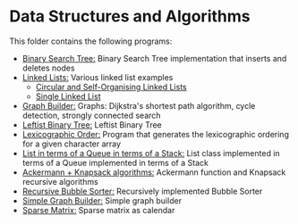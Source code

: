 # Data Structures and Algorithms

This folder contains the following programs:

* [Binary Search Tree:](https://github.com/Carla-de-Beer/Java/tree/master/Data%20Structures%20and%20Algorithms/Binary%20Search%20Tree) Binary Search Tree implementation that inserts and deletes nodes
* [Linked Lists:](https://github.com/Carla-de-Beer/Java/tree/master/Data%20Structures%20and%20Algorithms/Linked%20Lists) Various linked list examples
  * [Circular and Self-Organising Linked Lists](https://github.com/Carla-de-Beer/Java/tree/master/Data%20Structures%20and%20Algorithms/Linked%20Lists/Circular%20and%20Self-Organising%20Linked%20Lists)
  * [Single Linked List](https://github.com/Carla-de-Beer/Java/tree/master/Data%20Structures%20and%20Algorithms/Linked%20Lists/Single%20Linked%20List)
* [Graph Builder:](https://github.com/Carla-de-Beer/Java/tree/master/Data%20Structures%20and%20Algorithms/Graph%20Builder%20-%20Dijkstra%2C%20cycle%20detection%2C%20strongly%20connected%20search) Graphs: Dijkstra's shortest path algorithm, cycle detection, strongly connected search
* [Leftist Binary Tree:](https://github.com/Carla-de-Beer/Java/tree/master/Data%20Structures%20and%20Algorithms/Leftist%20Binary%20Tree) Leftist Binary Tree
* [Lexicographic Order:](https://github.com/Carla-de-Beer/Java/tree/master/Data%20Structures%20and%20Algorithms/LexicographicOrder) Program that generates the lexicographic ordering for a given character array
* [List in terms of a Queue in terms of a Stack:](https://github.com/Carla-de-Beer/Java/tree/master/Data%20Structures%20and%20Algorithms/List%20in%20terms%20of%20a%20Queue%20in%20terms%20of%20a%20Stack) List class implemented in terms of a Queue implemented in terms of a Stack
* [Ackermann + Knapsack algorithms:](https://github.com/Carla-de-Beer/Java/tree/master/Data%20Structures%20and%20Algorithms/Recursion%20-%20Ackermann%20%2B%20Knapsack%20algorithms) Ackermann function and Knapsack recursive algorithms
* [Recursive Bubble Sorter:](https://github.com/Carla-de-Beer/Java/tree/master/Data%20Structures%20and%20Algorithms/Recursive%20Bubble%20Sorter) Recursively implemented Bubble Sorter
* [Simple Graph Builder:](https://github.com/Carla-de-Beer/Java/tree/master/Data%20Structures%20and%20Algorithms/Simple%20graph%20Builder) Simple graph builder
* [Sparse Matrix:](https://github.com/Carla-de-Beer/Java/tree/master/Data%20Structures%20and%20Algorithms/Sparse%20Matrix) Sparse matrix as calendar
